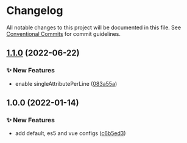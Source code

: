 # Changelog

All notable changes to this project will be documented in this file. See
[Conventional Commits](https://conventionalcommits.org) for commit guidelines.

## [1.1.0](https://github.com/myparcelnl/prettier-config/compare/v1.0.0...v1.1.0) (2022-06-22)


### :sparkles: New Features

* enable singleAttributePerLine ([083a55a](https://github.com/myparcelnl/prettier-config/commit/083a55a00dd5e81bd80dbd8f1562212df77280e9))

## 1.0.0 (2022-01-14)


### :sparkles: New Features

* add default, es5 and vue configs ([c6b5ed3](https://github.com/myparcelnl/prettier-config/commit/c6b5ed363cfb99a7567832fe91d41a5d5ca85ad9))
